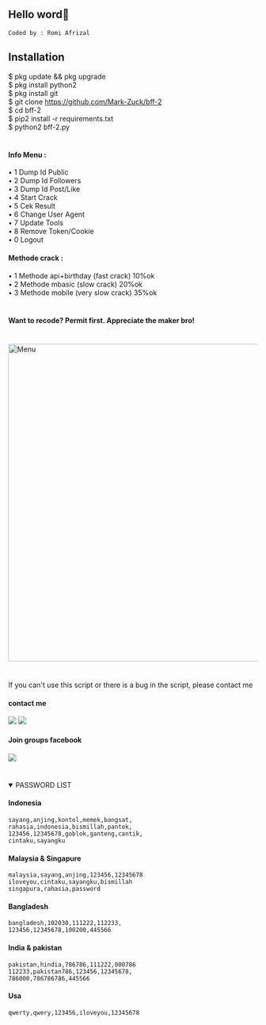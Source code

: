 ## Hello word👋
````
Coded by : Romi Afrizal
````
## Installation
$ pkg update && pkg upgrade <br>
$ pkg install python2 <br>
$ pkg install git <br>
$ git clone https://github.com/Mark-Zuck/bff-2 <br>
$ cd bff-2 <br>
$ pip2 install -r requirements.txt<br>
$ python2 bff-2.py<br>
#
#### Info Menu :<br>
• 1 Dump Id Public<br>
• 2 Dump Id Followers<br>
• 3 Dump Id Post/Like<br>
• 4 Start Crack<br>
• 5 Cek Result<br>
• 6 Change User Agent<br>
• 7 Update Tools<br>
• 8 Remove Token/Cookie<br>
• 0 Logout<br>
#### Methode crack :
• 1 Methode api+birthday (fast crack) 10%ok <br>
• 2 Methode mbasic (slow crack) 20%ok<br>
• 3 Methode mobile (very slow crack) 35%ok <br>
#
#### Want to recode? Permit first. Appreciate the maker bro!
#
<img src="https://github.com/Mark-Zuck/bff-2/blob/main/rom/20210426_092630.jpg" width="640" title="Menu" alt="Menu">

#
If you can't use this script or there is a bug in the script, please contact me
#### contact me
[![](https://img.shields.io/badge/Facebook-blue?logo=Facebook&logoColor=blue&labelColor=white)](https://www.facebook.com/100002461344178)
[![](https://img.shields.io/badge/Whatsapp-CHAT-red?logo=Whatsapp&logoColor=Brightgreen&labelColor=white)](https://wa.me/6282371648186?text=Asalamualaikum+bang)
#### Join groups facebook
[![](https://img.shields.io/badge/Groups-blue?logo=Facebook&logoColor=blue&labelColor=white)](https://www.facebook.com/310605552656196)
#

<details open> 
<summary> PASSWORD LIST </summary>

#### Indonesia
````
sayang,anjing,kontol,memek,bangsat,
rahasia,indonesia,bismillah,pantek,
123456,12345678,goblok,ganteng,cantik,
cintaku,sayangku
````
#### Malaysia & Singapure
````
malaysia,sayang,anjing,123456,12345678
iloveyou,cintaku,sayangku,bismillah
singapura,rahasia,password
````
#### Bangladesh
````
bangladesh,102030,111222,112233,
123456,12345678,100200,445566
````
#### India & pakistan
````
pakistan,hindia,786786,111222,000786
112233,pakistan786,123456,12345678,
786000,786786786,445566
````
#### Usa
````
qwerty,qwery,123456,iloveyou,12345678
````
#




